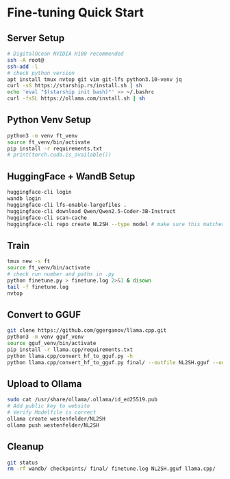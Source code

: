 # Fine-tuning Quick Start

## Server Setup
```bash
# DigitalOcean NVIDIA H100 recommended
ssh -A root@
ssh-add -l
# check python version
apt install tmux nvtop git vim git-lfs python3.10-venv jq
curl -sS https://starship.rs/install.sh | sh
echo 'eval "$(starship init bash)"' >> ~/.bashrc
curl -fsSL https://ollama.com/install.sh | sh
```

## Python Venv Setup
```bash
python3 -m venv ft_venv
source ft_venv/bin/activate
pip install -r requirements.txt
# print(torch.cuda.is_available())
```

## HuggingFace + WandB Setup
```bash
huggingface-cli login
wandb login
huggingface-cli lfs-enable-largefiles .
huggingface-cli download Qwen/Qwen2.5-Coder-3B-Instruct
huggingface-cli scan-cache
huggingface-cli repo create NL2SH --type model # make sure this matches .py
```

## Train
```bash
tmux new -s ft
source ft_venv/bin/activate
# check run number and paths in .py
python finetune.py > finetune.log 2>&1 & disown
tail -f finetune.log
nvtop
```

## Convert to GGUF
```bash
git clone https://github.com/ggerganov/llama.cpp.git
python3 -m venv gguf_venv
source gguf_venv/bin/activate
pip install -r llama.cpp/requirements.txt
python llama.cpp/convert_hf_to_gguf.py -h
python llama.cpp/convert_hf_to_gguf.py final/ --outfile NL2SH.gguf --outtype bf16
```

## Upload to Ollama
```bash
sudo cat /usr/share/ollama/.ollama/id_ed25519.pub
# Add public key to website
# Verify Modelfile is correct
ollama create westenfelder/NL2SH
ollama push westenfelder/NL2SH
```

## Cleanup
```bash
git status
rm -rf wandb/ checkpoints/ final/ finetune.log NL2SH.gguf llama.cpp/
```
